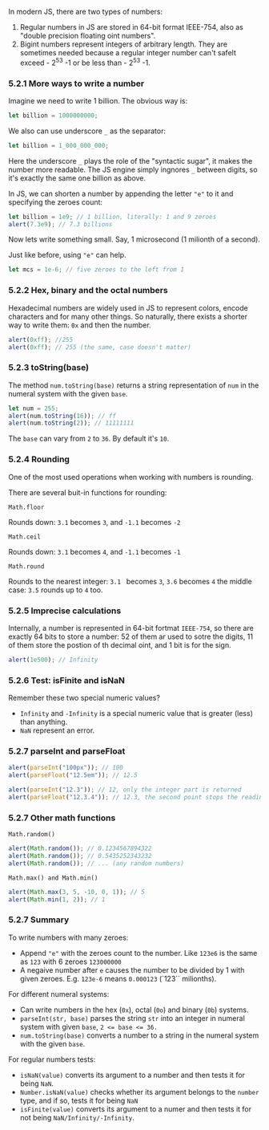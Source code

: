 In modern JS, there are two types of numbers:

1. Regular numbers in JS are stored in 64-bit format IEEE-754, also as "double precision floating oint numbers".
2. Bigint numbers represent integers of arbitrary length. They are sometimes needed because a regular integer number can't safelt exceed - 2<sup>53</sup> -1 or be less than - 2<sup>53</sup> -1.

### 5.2.1 More ways to write a number

Imagine we need to write 1 billion. The obvious way is:

```js
let billion = 1000000000;
```

We also can use underscore `_` as the separator:

```js
let billion = 1_000_000_000;
```

Here the underscore `_` plays the role of the "syntactic sugar", it makes the number more readable. The JS engine simply ingnores `_` between digits, so it's exactly the same one billion as above.

In JS, we can shorten a number by appending the letter `"e"` to it and specifying the zeroes count:

```js
let billion = 1e9; // 1 billion, literally: 1 and 9 zeroes
alert(7.3e9); // 7.3 billions
```

Now lets write something small. Say, 1 microsecond (1 milionth of a second).

Just like before, using `"e"` can help.

```js
let mcs = 1e-6; // five zeroes to the left from 1
```

### 5.2.2 Hex, binary and the octal numbers

Hexadecimal numbers are widely used in JS to represent colors, encode characters and for many other things. So naturally, there exists a shorter way to write them:
`0x` and then the number.

```js
alert(0xff); //255
alert(0xff); // 255 (the same, case doesn't matter)
```

### 5.2.3 toString(base)

The method `num.toString(base)` returns a string representation of `num` in the numeral system with the given `base`.

```js
let num = 255;
alert(num.toString(16)); // ff
alert(num.toString(2)); // 11111111
```

The `base` can vary from `2` to `36`. By default it's `10`.

### 5.2.4 Rounding

One of the most used operations when working with numbers is rounding.

There are several buit-in functions for rounding:

`Math.floor`

Rounds down: `3.1` becomes `3`, and `-1.1` becomes `-2`

`Math.ceil`

Rounds down: `3.1` becomes `4`, and `-1.1` becomes `-1`

`Math.round`

Rounds to the nearest integer: `3.1 ` becomes `3`, `3.6` becomes `4` the middle case: `3.5` rounds up to `4` too.

### 5.2.5 Imprecise calculations

Internally, a number is represented in 64-bit fortmat `IEEE-754`, so there are exactly 64 bits to store a number:
52 of them ar used to sotre the digits, 11 of them store the postion of th decimal oint, and 1 bit is for the sign.

```js
alert(1e500); // Infinity
```

### 5.2.6 Test: isFinite and isNaN

Remember these two special numeric values?

- `Infinity` and `-Infinity` is a special numeric value that is greater (less) than anything.
- `NaN` represent an error.

### 5.2.7 parseInt and parseFloat

```js
alert(parseInt("100px")); // 100
alert(parseFloat("12.5em")); // 12.5

alert(parseInt("12.3")); // 12, only the integer part is returned
alert(parseFloat("12.3.4")); // 12.3, the second point stops the reading
```

### 5.2.7 Other math functions

`Math.random()`

```js
alert(Math.random()); // 0.1234567894322
alert(Math.random()); // 0.5435252343232
alert(Math.random()); // ... (any random numbers)
```

`Math.max() and Math.min()`

```js
alert(Math.max(3, 5, -10, 0, 1)); // 5
alert(Math.min(1, 2)); // 1
```

### 5.2.7 Summary

To write numbers with many zeroes:

- Append `"e"` with the zeroes count to the number. Like `123e6` is the same as `123` with 6 zeroes `123000000`
- A negaive number after `e` causes the number to be divided by 1 with given zeroes.
  E.g. `123e-6` means `0.000123` (`123`` milionths).

For different numeral systems:

- Can write numbers in the hex (`0x`), octal (`0o`) and binary (`0b`) systems.
- `parseInt(str, base)` parses the string `str` into an integer in numeral system with given `base`, `2 <= base <= 36.`
- `num.toString(base)` converts a number to a string in the numeral system with the given `base`.

For regular numbers tests:

- `isNaN(value)` converts its argument to a number and then tests it for being `NaN`.
- `Number.isNaN(value)` checks whether its argument belongs to the `number` type, and if so, tests it for being `NaN`
- `isFinite(value)` converts its argument to a numer and then tests it for not being `NaN/Infinity/-Infinity`.

